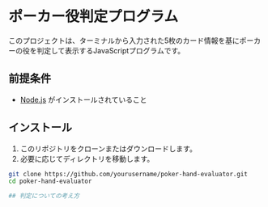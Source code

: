 # ポーカー役判定プログラム

このプロジェクトは、ターミナルから入力された5枚のカード情報を基にポーカーの役を判定して表示するJavaScriptプログラムです。

## 前提条件

- [Node.js](https://nodejs.org/) がインストールされていること

## インストール

1. このリポジトリをクローンまたはダウンロードします。
2. 必要に応じてディレクトリを移動します。

```sh
git clone https://github.com/yourusername/poker-hand-evaluator.git
cd poker-hand-evaluator

## 判定についての考え方

